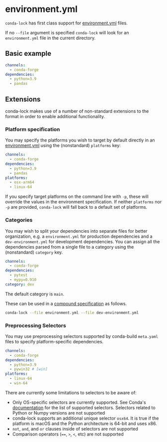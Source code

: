 # environment.yml

`conda-lock` has first class support for [environment.yml][envyaml]  files.

If no `--file` argument is specified `conda-lock` will look for an `environment.yml` file in the current directory.

## Basic example

```{.yaml title="environment.yml"}
channels:
  - conda-forge
dependencies:
  - python=3.9
  - pandas
```

## Extensions

conda-lock makes use of a number of non-standard extensions to the format in order to enable additional functionality.

### Platform specification

You may specify the platforms you wish to target by default directly in an [environment.yml][envyaml] using the (nonstandard) `platforms` key:

```{.yaml title="environment.yml"}
channels:
  - conda-forge
dependencies:
  - python=3.9
  - pandas
platforms:
  - osx-arm64
  - linux-64
```

If you specify target platforms on the command line with `-p`, these will
override the values in the environment specification. If neither `platforms` nor
`-p` are provided, `conda-lock` will fall back to a default set of platforms.

### Categories

You may wish to split your dependencies into separate files for better
organization, e.g. a `environment.yml` for production dependencies and a
`dev-environment.yml` for development dependencies. You can assign all the
dependencies parsed from a single file to a category using the (nonstandard)
`category` key.

```{.yaml title=dev-environment.yml}
channels:
  - conda-forge
dependencies:
  - pytest
  - mypy=0.910
category: dev
```

The default category is `main`.

These can be used in a [compound specification](/compound_specification) as follows.

```sh
conda-lock --file environment.yml --file dev-environment.yml
```

### Preprocessing Selectors

You may use preprocessing selectors supported by conda-build `meta.yaml` files to specify platform-specific dependencies.

```{.yaml title="environment.yml"}
channels:
  - conda-forge
dependencies:
  - python=3.9
  - pywin32 # [win]
platforms:
  - linux-64
  - win-64
```

There are currently some limitations to selectors to be aware of:
- Only OS-specific selectors are currently supported. See Conda's [documentation][selectors] for the list of supported selectors. Selectors related to Python or Numpy versions are not supported
- conda-lock supports an additional unique selector `osx64`. It is true if the platform is macOS and the Python architecture is 64-bit and uses x86.
- `not`, `and`, and `or` clauses inside of selectors are not supported
- Comparison operators (`==`, `>`, `<`, etc) are not supported


[envyaml]: https://docs.conda.io/projects/conda/en/latest/user-guide/tasks/manage-environments.html#create-env-file-manually
[selectors]: https://docs.conda.io/projects/conda-build/en/latest/resources/define-metadata.html#preprocessing-selectors
